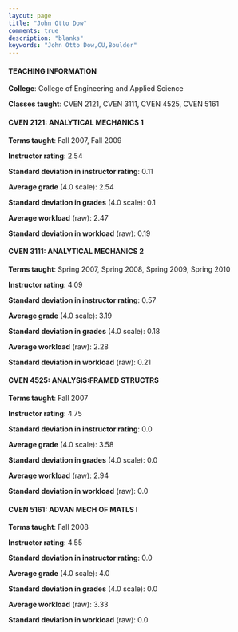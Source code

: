 ```yaml
---
layout: page
title: "John Otto Dow" 
comments: true
description: "blanks"
keywords: "John Otto Dow,CU,Boulder"
---
```

<head>
<script src="https://ajax.googleapis.com/ajax/libs/jquery/2.1.3/jquery.min.js"></script>
<script src="https://dl.dropboxusercontent.com/s/pc42nxpaw1ea4o9/highcharts.js?dl=0"></script>
<!-- <script src="../assets/js/highcharts.js"></script> -->
<style type="text/css">@font-face {
	font-family: "Bebas Neue";
	src: url(https://www.filehosting.org/file/details/544349/BebasNeue Regular.otf) format("opentype");
	}
	h1.Bebas { 
		font-family: "Bebas Neue", Verdana, Tahoma;
	}
</style>
</head>
	   
#### TEACHING INFORMATION

**College**: College of Engineering and Applied Science

**Classes taught**: CVEN 2121, CVEN 3111, CVEN 4525, CVEN 5161

#### CVEN 2121: ANALYTICAL MECHANICS 1

**Terms taught**: Fall 2007, Fall 2009

**Instructor rating**: 2.54

**Standard deviation in instructor rating**: 0.11

**Average grade** (4.0 scale): 2.54

**Standard deviation in grades** (4.0 scale): 0.1

**Average workload** (raw): 2.47

**Standard deviation in workload** (raw): 0.19

#### CVEN 3111: ANALYTICAL MECHANICS 2

**Terms taught**: Spring 2007, Spring 2008, Spring 2009, Spring 2010

**Instructor rating**: 4.09

**Standard deviation in instructor rating**: 0.57

**Average grade** (4.0 scale): 3.19

**Standard deviation in grades** (4.0 scale): 0.18

**Average workload** (raw): 2.28

**Standard deviation in workload** (raw): 0.21

#### CVEN 4525: ANALYSIS:FRAMED STRUCTRS

**Terms taught**: Fall 2007

**Instructor rating**: 4.75

**Standard deviation in instructor rating**: 0.0

**Average grade** (4.0 scale): 3.58

**Standard deviation in grades** (4.0 scale): 0.0

**Average workload** (raw): 2.94

**Standard deviation in workload** (raw): 0.0

#### CVEN 5161: ADVAN MECH OF MATLS I

**Terms taught**: Fall 2008

**Instructor rating**: 4.55

**Standard deviation in instructor rating**: 0.0

**Average grade** (4.0 scale): 4.0

**Standard deviation in grades** (4.0 scale): 0.0

**Average workload** (raw): 3.33

**Standard deviation in workload** (raw): 0.0

